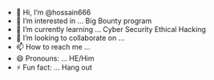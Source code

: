 - 👋 Hi, I’m @hossain666
- 👀 I’m interested in ... Big Bounty program
- 🌱 I’m currently learning ... Cyber Security Ethical Hacking
- 💞️ I’m looking to collaborate on ...
- 📫 How to reach me ...
- 😄 Pronouns: ... HE/Him
- ⚡ Fun fact: ... Hang out

<!---
hossain666/hossain666 is a ✨ special ✨ repository because its `README.md` (this file) appears on your GitHub profile.
You can click the Preview link to take a look at your changes.
--->
